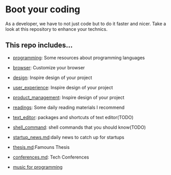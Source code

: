# Boot your coding

As a developer, we have to not just code but to do it faster and nicer.
Take a look at this repository to enhance your technics.

## This repo includes...

* [programming](./programming.md): Some resources about programming languages
* [browser](./browser.md): Customize your browser
* [design](./design.md): Inspire design of your project
* [user_experience](./user_experience.md): Inspire design of your project
* [product_management](./product_management.md): Inspire design of your project
* [readings](./readings.md): Some daily reading materials I recommend
* [text_editor](#): packages and shortcuts of text editor(TODO)
* [shell_command](#): shell commands that you should know(TODO)
* [startup_news.md](./startup_news.md):daily news to catch up for startups
* [thesis.md](./thesis.md):Famouns Thesis
* [conferences.md](./conferences.md): Tech Conferences


* [music for programming](https://musicforprogramming.net/latest/)
